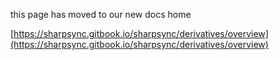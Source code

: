 this page has moved to our new docs home 

[https://sharpsync.gitbook.io/sharpsync/derivatives/overview](https://sharpsync.gitbook.io/sharpsync/derivatives/overview)
